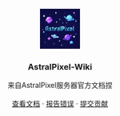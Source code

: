 <p align="center">
  <a href="https://github.com/AstralPixel-dev/astralpixel-wiki">
    <img src="images/logo.png" alt="Logo" width="80" height="80">
  </a>


  <h3 align="center">AstralPixel-Wiki</h3>
  <p align="center">
    来自AstralPixel服务器官方文档捏
    <br />
    <br />
    <a href="https://wiki.astralpixel.cn">查看文档</a>
    ·
    <a href="issues">报告错误</a>
    ·
    <a href="pulls">提交贡献</a>
  </p>
</p>

